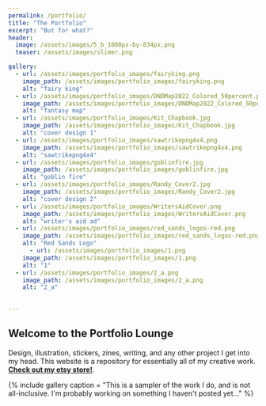 ```yaml
---
permalink: /portfolio/
title: "The Portfolio"
excerpt: "But for what?"
header:
  image: /assets/images/5_b_1080px-by-834px.png
  teaser: /assets/images/slimer.png

gallery:
  - url: /assets/images/portfolio_images/fairyking.png
    image_path: /assets/images/portfolio_images/fairyking.png
    alt: "fairy king"
  - url: /assets/images/portfolio_images/DNDMap2022_Colored_50percent.png
    image_path: /assets/images/portfolio_images/DNDMap2022_Colored_50percent.png
    alt: "fantasy map"
  - url: /assets/images/portfolio_images/Kit_Chapbook.jpg
    image_path: /assets/images/portfolio_images/Kit_Chapbook.jpg
    alt: "cover design 1"
  - url: /assets/images/portfolio_images/sawtrikepng4x4.png
    image_path: /assets/images/portfolio_images/sawtrikepng4x4.png
    alt: "sawtrikepng4x4"
  - url: /assets/images/portfolio_images/goblinfire.jpg
    image_path: /assets/images/portfolio_images/goblinfire.jpg
    alt: "goblin fire"
  - url: /assets/images/portfolio_images/Randy_Cover2.jpg
    image_path: /assets/images/portfolio_images/Randy_Cover2.jpg
    alt: "cover design 2"
  - url: /assets/images/portfolio_images/WritersAidCover.png
    image_path: /assets/images/portfolio_images/WritersAidCover.png
    alt: "writer's aid ad"
  - url: /assets/images/portfolio_images/red_sands_logos-red.png
    image_path: /assets/images/portfolio_images/red_sands_logos-red.png
    alt: "Red Sands Logo"
      - url: /assets/images/portfolio_images/1.png
    image_path: /assets/images/portfolio_images/1.png
    alt: "1"
  - url: /assets/images/portfolio_images/2_a.png
    image_path: /assets/images/portfolio_images/2_a.png
    alt: "2_a"

  
---
```

## Welcome to the Portfolio Lounge
Design, illustration, stickers, zines, writing, and any other project I get into my head. This website is a repository for essentially all of my creative work. **[Check out my etsy store!](https://www.etsy.com/shop/headlessmanhorse)**. 

{% include gallery caption = "This is a sampler of the work I do, and is not all-inclusive. I'm probably working on something I haven't posted yet..." %}

